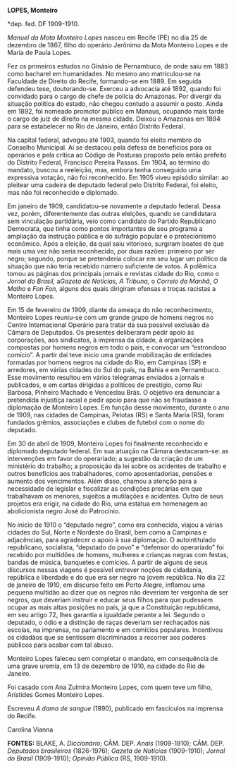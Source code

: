 **LOPES, Monteiro**

\*dep. fed. DF 1909-1910.

*Manuel da Mota Monteiro Lopes* nasceu em Recife (PE) no dia 25 de
dezembro de 1867, filho do operário Jerônimo da Mota Monteiro Lopes e de
Maria de Paula Lopes.

Fez os primeiros estudos no Ginásio de Pernambuco, de onde saiu em 1883
como bacharel em humanidades. No mesmo ano matriculou-se na Faculdade de
Direito do Recife, formando-se em 1889. Em seguida defendeu tese,
doutorando-se. Exerceu a advocacia até 1892, quando foi convidado para o
cargo de chefe de polícia do Amazonas. Por divergir da situação política
do estado, não chegou contudo a assumir o posto. Ainda em 1892, foi
nomeado promotor público em Manaus, ocupando mais tarde o cargo de juiz
de direito na mesma cidade. Deixou o Amazonas em 1894 para se
estabelecer no Rio de Janeiro, então Distrito Federal.

Na capital federal, advogou até 1903, quando foi eleito membro do
Conselho Municipal. Aí se destacou pela defesa de benefícios para os
operários e pela crítica ao Código de Posturas proposto pelo então
prefeito do Distrito Federal, Francisco Pereira Passos. Em 1904, ao
término do mandato, buscou a reeleição, mas, embora tenha conseguido uma
expressiva votação, não foi reconhecido. Em 1905 viveu episódio similar:
ao pleitear uma cadeira de deputado federal pelo Distrito Federal, foi
eleito, mas não foi reconhecido e diplomado.

Em janeiro de 1909, candidatou-se novamente a deputado federal. Dessa
vez, porém, diferentemente das outras eleições, quando se candidatara
sem vinculação partidária, veio como candidato do Partido Republicano
Democrata, que tinha como pontos importantes de seu programa a ampliação
da instrução pública e do sufrágio popular e o protecionismo econômico.
Após a eleição, da qual saiu vitorioso, surgiram boatos de que mais uma
vez não seria reconhecido, por duas razões: primeiro por ser negro;
segundo, porque se pretenderia colocar em seu lugar um político da
situação que não teria recebido número suficiente de votos. A polêmica
tomou as páginas dos principais jornais e revistas cidade do Rio, como o
*Jornal do Brasil,* a*Gazeta de Notícias, A Tribuna,* o *Correio da
Manhã, O Malho* e *Fon Fon,* alguns dos quais dirigiram ofensas e troças
racistas a Monteiro Lopes.

Em 15 de fevereiro de 1909, diante da ameaça do não reconhecimento,
Monteiro Lopes reuniu-se com um grande grupo de homens negros no Centro
Internacional Operário para tratar da sua possível exclusão da Câmara de
Deputados. Os presentes deliberaram pedir apoio às corporações, aos
sindicatos, à imprensa da cidade, à organizações compostas por homens
negros em todo o país, e convocar um “estrondoso comício”. A partir daí
teve início uma grande mobilização de entidades formadas por homens
negros na cidade do Rio, em Campinas (SP) e arredores, em várias cidades
do Sul do país, na Bahia e em Pernambuco. Esse movimento resultou em
vários telegramas enviados a jornais e publicados, e em cartas dirigidas
a políticos de prestígio, como Rui Barbosa, Pinheiro Machado e Venceslau
Brás. O objetivo era denunciar a pretendida injustiça racial e pedir
apoio para que não se fraudasse a diplomação de Monteiro Lopes. Em
função desse movimento, durante o ano de 1909, nas cidades de Campinas,
Pelotas (RS) e Santa Maria (RS), foram fundados grêmios, associações e
clubes de futebol com o nome do deputado.

Em 30 de abril de 1909, Monteiro Lopes foi finalmente reconhecido e
diplomado deputado federal. Em sua atuação na Câmara destacaram-se: as
intervenções em favor do operariado; a sugestão da criação de um
ministério do trabalho; a proposição da lei sobre os acidentes de
trabalho e outros benefícios aos trabalhadores, como aposentadorias,
pensões e aumento dos vencimentos. Além disso, chamou a atenção para a
necessidade de legislar e fiscalizar as condições precárias em que
trabalhavam os menores, sujeitos a mutilações e acidentes. Outro de seus
projetos era erigir, na cidade do Rio, uma estátua em homenagem ao
abolicionista negro José do Patrocínio.

No início de 1910 o “deputado negro”, como era conhecido, viajou a
várias cidades do Sul, Norte e Nordeste do Brasil, bem como a Campinas e
adjacências, para agradecer o apoio à sua diplomação. O autointitulado
republicano, socialista, “deputado do povo” e “defensor do operariado”
foi recebido por multidões de homens, mulheres e crianças negras com
festas, bandas de música, banquetes e comícios. A partir de alguns de
seus discursos nessas viagens é possível entrever noções de cidadania,
república e liberdade e do que era ser negro na jovem república. No dia
22 de janeiro de 1910, em discurso feito em Porto Alegre, inflamou uma
pequena multidão ao dizer que os negros não deveriam ter vergonha de ser
negros, que deveriam instruir e educar seus filhos para que pudessem
ocupar as mais altas posições no país, já que a Constituição
republicana, em seu artigo 72, lhes garantia a igualdade perante a lei.
Segundo o deputado, o ódio e a distinção de raças deveriam ser
rechaçados nas escolas, na imprensa, no parlamento e em comícios
populares. Incentivou os cidadãos que se sentissem discriminados a
recorrer aos poderes públicos para acabar com tal abuso.

Monteiro Lopes faleceu sem completar o mandato, em consequência de uma
grave uremia, em 13 de dezembro de 1910, na cidade do Rio de Janeiro.

Foi casado com Ana Zulmira Monteiro Lopes, com quem teve um filho,
Aristides Gomes Monteiro Lopes.

Escreveu *A dama de sangue* (1890), publicado em fascículos na imprensa
do Recife.

Carolina Vianna

**FONTES:** BLAKE, A. *Diccionário*; CÂM. DEP. *Anais* (1909-1910); CÂM.
DEP. *Deputados brasileiros* (1826-1976); *Gazeta de Notícias*
(1909-1910); *Jornal do Brasil* (1909-1910); *Opinião Pública* (RS,
1909-1910).
